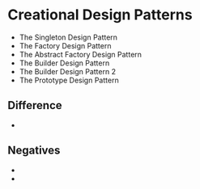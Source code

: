 # Creational Design Patterns

* The Singleton Design Pattern
* The Factory Design Pattern
* The Abstract Factory Design Pattern
* The Builder Design Pattern
* The Builder Design Pattern 2
* The Prototype Design Pattern

## Difference

*

## Negatives

*
*